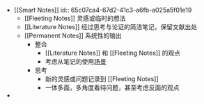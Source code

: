 - [[Smart Notes]]
  id:: 65c07ca4-67d2-41c3-a6fb-a025a5f01e19
	- [[Fleeting Notes]] 灵感或临时的想法
	- [[Literature Notes]] 经过思考与论证的简洁笔记，保留文献出处
	- [[Permanent Notes]] 系统性的输出
		- 整合
			- [[Literature Notes]] 和 [[Fleeting Notes]] 的观点
			- 考虑从笔记的使用[场景]([[Context]])
		- 思考
			- 新的灵感或问题记录到 [[Fleeting Notes]]
			- 一体多面，多角度看待问题，甚至考虑反面的观点
-